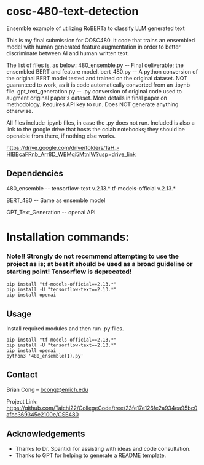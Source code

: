 # cosc-480-text-detection
Ensemble example of utilizing RoBERTa to classify LLM generated text

This is my final submission for COSC480. It code that trains an ensembled model with human generated feature augmentation in order to better discriminate between AI and human written text. 

The list of files is, as below:
480_ensemble.py -- Final deliverable; the ensembled BERT and feature model.
bert_480.py -- A python conversion of the original BERT model tested and trained on the original dataset. NOT guaranteed to work, as it is code automatically converted from an .ipynb file.
gpt_text_generation.py -- .py conversion of original code used to augment original paper's dataset. More details in final paper on methodology. Requires API key to run. Does NOT generate anything otherwise.

All files include .ipynb files, in case the .py does not run. Included is also a link to the google drive that hosts the colab notebooks; they should be openable from there, if nothing else works.

https://drive.google.com/drive/folders/1aH_-HIBBcaFRnb_Arr8D_WBMqi5MtnIW?usp=drive_link

## Dependencies

480_ensemble -- tensorflow-text v.2.13.*
		tf-models-official v.2.13.*

BERT_480 -- Same as ensemble model

GPT_Text_Generation -- openai API


# Installation commands:
### Note!! Strongly do not recommend attempting to use the project as is; at best it should be used as a broad guideline or starting point! Tensorflow is deprecated!
```
pip install "tf-models-official==2.13.*"
pip install -U "tensorflow-text==2.13.*"
pip install openai
```

## Usage

Install required modules and then run .py files.

```
pip install "tf-models-official==2.13.*"
pip install -U "tensorflow-text==2.13.*"
pip install openai
python3 '480_ensemble(1).py'
```

## Contact

Brian Cong – bcong@emich.edu

Project Link: https://github.com/Taichi22/CollegeCode/tree/23fe17e126fe2a934ea95bc0afcc369345e2100e/CSE480

## Acknowledgements

- Thanks to Dr. Spantidi for assisting with ideas and code consultation.
- Thanks to GPT for helping to generate a README template.
